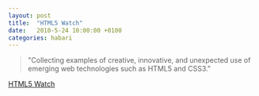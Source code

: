 ```yaml
---
layout: post
title:  "HTML5 Watch"
date:   2010-5-24 10:00:00 +0100
categories: habari
---
```

<blockquote><p>"Collecting examples of creative, innovative, and unexpected use of emerging web technologies such as HTML5 and CSS3."</p></blockquote>
<p><a href="http://html5watch.tumblr.com/">HTML5 Watch</a></p>
